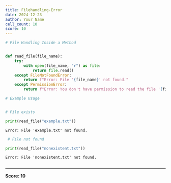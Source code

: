 ```yaml
---
title: Filehandling-Error
date: 2024-12-23
author: Your Name
cell_count: 10
score: 10
---
```


```python
# File Handling Inside a Method
```


```python

```


```python
def read_file(file_name):
    try:
        with open(file_name, "r") as file:
            return file.read()
    except FileNotFoundError:
        return f"Error: File '{file_name}' not found."
    except PermissionError:
        return f"Error: You don't have permission to read the file '{file_name}'."
```


```python
# Example Usage
```


```python

```


```python
# File exists
```


```python
print(read_file("example.txt")) 
```

    Error: File 'example.txt' not found.



```python
 # File not found
```


```python
print(read_file("nonexistent.txt"))
```

    Error: File 'nonexistent.txt' not found.



```python

```


---
**Score: 10**
